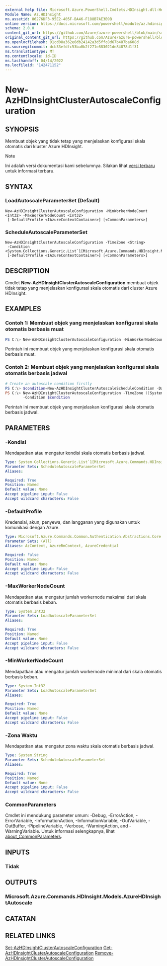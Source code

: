 ```yaml
---
external help file: Microsoft.Azure.PowerShell.Cmdlets.HDInsight.dll-Help.xml
Module Name: Az.HDInsight
ms.assetid: 86276DF3-95E2-405F-BA46-F188B7AE3B9B
online version: https://docs.microsoft.com/powershell/module/az.hdinsight/new-azhdinsightclusterautoscaleconfiguration
schema: 2.0.0
content_git_url: https://github.com/Azure/azure-powershell/blob/main/src/HDInsight/HDInsight/help/New-AzHDInsightClusterAutoscaleConfiguration.md
original_content_git_url: https://github.com/Azure/azure-powershell/blob/main/src/HDInsight/HDInsight/help/New-AzHDInsightClusterAutoscaleConfiguration.md
ms.openlocfilehash: 91cd08a362e6db24142a3d5ffc8d67b487ba608d
ms.sourcegitcommit: dcb33efdfc53ba0b2f271e883021de84878d1f31
ms.translationtype: MT
ms.contentlocale: id-ID
ms.lasthandoff: 04/14/2022
ms.locfileid: "142471152"
---
```

# New-AzHDInsightClusterAutoscaleConfiguration

## SYNOPSIS
Membuat objek yang tidak tetap yang menjelaskan konfigurasi skala otomatis dari kluster Azure HDInsight.

> [!NOTE]
>Ini adalah versi dokumentasi kami sebelumnya. Silakan lihat [versi terbaru](/powershell/module/az.hdinsight/new-azhdinsightclusterautoscaleconfiguration) untuk informasi terbaru.

## SYNTAX

### LoadAutoscaleParameterSet (Default)
```
New-AzHDInsightClusterAutoscaleConfiguration -MinWorkerNodeCount <Int32> -MaxWorkerNodeCount <Int32>
 [-DefaultProfile <IAzureContextContainer>] [<CommonParameters>]
```

### ScheduleAutoscaleParameterSet
```
New-AzHDInsightClusterAutoscaleConfiguration -TimeZone <String>
 -Condition <System.Collections.Generic.List`1[Microsoft.Azure.Commands.HDInsight.Models.AzureHDInsightAutoscaleCondition]>
 [-DefaultProfile <IAzureContextContainer>] [<CommonParameters>]
```

## DESCRIPTION
Cmdlet **New-AzHDInsightClusterAutoscaleConfiguration** membuat objek tidak tetap yang menjelaskan konfigurasi skala otomatis dari cluster Azure HDInsight.

## EXAMPLES

### Contoh 1: Membuat objek yang menjelaskan konfigurasi skala otomatis berbasis muat
```powershell
PS C:\> New-AzHDInsightClusterAutoscaleConfiguration -MinWorkerNodeCount 3 -MaxWorkerNodeCount 5
```

Perintah ini membuat objek yang menjelaskan konfigurasi skala otomatis berbasis muat.

### Contoh 2: Membuat objek yang menjelaskan konfigurasi skala otomatis berbasis jadwal
```powershell
# Create an autoscale condition firstly
PS C:\> $condition=New-AzHDInsightClusterAutoscaleScheduleCondition -Day Monday -Time 09:00 -WorkerNodeCount 5
PS C:\> New-AzHDInsightClusterAutoscaleConfiguration -TimeZone ([System.TimeZoneInfo]::Local).Id `
        -Condition $condition
```

Perintah ini membuat objek yang menjelaskan konfigurasi skala otomatis berbasis jadwal.

## PARAMETERS

### -Kondisi
Mendapatkan atau mengatur kondisi skala otomatis berbasis jadwal.

```yaml
Type: System.Collections.Generic.List`1[Microsoft.Azure.Commands.HDInsight.Models.AzureHDInsightAutoscaleCondition]
Parameter Sets: ScheduleAutoscaleParameterSet
Aliases:

Required: True
Position: Named
Default value: None
Accept pipeline input: False
Accept wildcard characters: False
```

### -DefaultProfile
Kredensial, akun, penyewa, dan langganan yang digunakan untuk komunikasi dengan Azure.

```yaml
Type: Microsoft.Azure.Commands.Common.Authentication.Abstractions.Core.IAzureContextContainer
Parameter Sets: (All)
Aliases: AzContext, AzureRmContext, AzureCredential

Required: False
Position: Named
Default value: None
Accept pipeline input: False
Accept wildcard characters: False
```

### -MaxWorkerNodeCount
Mendapatkan atau mengatur jumlah workernode maksimal dari skala otomatis berbasis beban.

```yaml
Type: System.Int32
Parameter Sets: LoadAutoscaleParameterSet
Aliases:

Required: True
Position: Named
Default value: None
Accept pipeline input: False
Accept wildcard characters: False
```

### -MinWorkerNodeCount
Mendapatkan atau mengatur jumlah workernode minimal dari skala otomatis berbasis beban.

```yaml
Type: System.Int32
Parameter Sets: LoadAutoscaleParameterSet
Aliases:

Required: True
Position: Named
Default value: None
Accept pipeline input: False
Accept wildcard characters: False
```

### -Zona Waktu
Mendapatkan atau mengatur zona waktu skala otomatis berbasis jadwal.

```yaml
Type: System.String
Parameter Sets: ScheduleAutoscaleParameterSet
Aliases:

Required: True
Position: Named
Default value: None
Accept pipeline input: False
Accept wildcard characters: False
```

### CommonParameters
Cmdlet ini mendukung parameter umum: -Debug, -ErrorAction, -ErrorVariable, -InformationAction, -InformationVariable, -OutVariable, -OutBuffer, -PipelineVariable, -Verbose, -WarningAction, and -WarningVariable. Untuk informasi selengkapnya, lihat [about_CommonParameters](http://go.microsoft.com/fwlink/?LinkID=113216).

## INPUTS

### Tidak

## OUTPUTS

### Microsoft.Azure.Commands.HDInsight.Models.AzureHDInsightAutoscale

## CATATAN

## RELATED LINKS

[Set-AzHDInsightClusterAutoscaleConfiguration](./Set-AzHDInsightClusterAutoscaleConfiguration.md)
 [Get-AzHDInsightClusterAutoscaleConfiguration](./Get-AzHDInsightClusterAutoscaleConfiguration.md)
 [Remove-AzHDInsightClusterAutoscaleConfiguration](./Remove-AzHDInsightClusterAutoscaleConfiguration.md)

